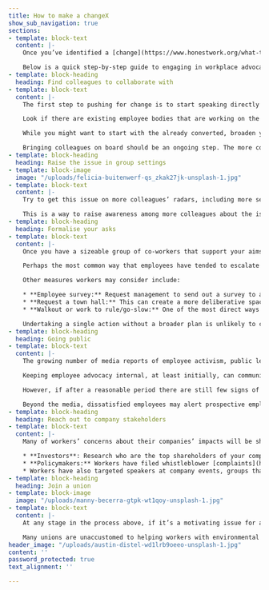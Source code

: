 ```yaml
---
title: How to make a changeX
show_sub_navigation: true
sections:
- template: block-text
  content: |-
    Once you’ve identified a [change](https://www.honestwork.org/what-to-change/general/) you’d like to try and make at your company, where do you begin?

    Below is a quick step-by-step guide to engaging in workplace advocacy around the kinds of environmental and social issues discussed here. We’ll add more over time. Note that these are only general tips; context is everything. Company cultures differ, some issues are more sensitive than others, so think carefully about the particular aspects of your workplace when seeking to make change. You also need to think carefully about the risks **\[link\]** of speaking up.
- template: block-heading
  heading: Find colleagues to collaborate with
- template: block-text
  content: |-
    The first step to pushing for change is to start speaking directly with colleagues. Are they aware of the issue? Do they feel strongly about it? Do they agree with your proposed solution? Test your ideas and arguments, be prepared to re-evaluate your stance in response to new information. Encourage them to get active and start talking to others.

    Look if there are existing employee bodies that are working on the issue or related ones: green teams, employee resource groups, staff committees, groups or individuals that run volunteer activities or donation activities. Also seek out staff whose jobs directly overlap with what you’re trying to achieve and those with jobs focused on corporate impact. This should improve your awareness of what the company is already doing, its plans, barriers to more ambitious actions, how you can help.

    While you might want to start with the already converted, broaden your reach as much as possible to get colleagues from different parts of the organisation on board. You don’t want to be dismissed as an unrepresentative minority of employees.

    Bringing colleagues on board should be an ongoing step. The more colleagues you have on your side, the more credible and powerful you all will be.
- template: block-heading
  heading: Raise the issue in group settings
- template: block-image
  image: "/uploads/felicia-buitenwerf-qs_zkak27jk-unsplash-1.jpg"
- template: block-text
  content: |-
    Try to get this issue on more colleagues’ radars, including more senior decision-makers. Tteam, department-wide or even company-wide meetings can be suitable venues to raise questions, as can internal online discussion forums.

    This is a way to raise awareness among more colleagues about the issue, who may then choose to get in touch with you. It also signals to management that this is an issue that employees are taking an interest in and creates a subtle pressure to take positive action. At least initially, the focus should be on posing questions (What are we doing on this issue? Could we be doing more?) rather than making demands. Understanding management’s perspective can help you frame your arguments.
- template: block-heading
  heading: Formalise your asks
- template: block-text
  content: |-
    Once you have a sizeable group of co-workers that support your aims, and you have gotten as far as you can from individual, informal critiques of the company’s stance, now is the time to escalate.

    Perhaps the most common way that employees have tended to escalate their concerns is via a petition or open letter, drafted by a subset of workers, circulated among colleagues who can add their name to the list of signatories, and then shared with the CEO or chair of the board of directors. The benefits of this approach is that it gives workers space to articulate their arguments in detail, and demonstrate the breadth of support for their proposals.

    Other measures workers may consider include:

    * **Employee survey:** Request management to send out a survey to all employees to understand their views on a topic in aggregate. Employees should be involved in the design of such a survey. Where management is unwilling to undertake such a survey, workers may consider distributing one anonymously.
    * **Request a town hall:** This can create a more deliberative space for workers and management to discuss how the company is approaching an issue and come closer to an agreement on a path forward. These are most effective when employees are not just allowed to pose questions but are allocated time to present counter-views in more detail.
    * **Walkout or work to rule/go-slow:** One of the most direct ways in which workers can express their dissent is by collectively walking off the job, or performing only the [minimum](https://en.wikipedia.org/wiki/Work-to-rule) work required under their contract. Workers should be cognisant that such action is legally protected only under certain circumstances **\[link\]**.

    Undertaking a single action without a broader plan is unlikely to cause a company to act on worker concerns. Don’t treat actions as “one and done”; workers should maintain momentum by taking firmer actions in the absence of progress from the company.
- template: block-heading
  heading: Going public
- template: block-text
  content: |-
    The growing number of media reports of employee activism, public letters and whistleblowing can make it seem that going public is the default way in which workers should push their companies to change. However, it depends.

    Keeping employee advocacy internal, at least initially, can communicate to management that your goal is to make positive change rather than to shame the company. It reduces the risk of retaliation. It can also make management more cooperative in a bid to avoid the reputational damage of workers’ concerns becoming public knowledge

    However, if after a reasonable period there are still few signs of progress it may be time to consider going public. Companies are keener than ever to show they are doing well on environmental and social issues to customers and investors; evidence that employees disagree with that assessment can be a powerful catalyst for change. [The Tech Worker Handbook](https://techworkerhandbook.org/media/) gives detailed advice on how workers can work with the media to bring attention to an issue. \[insert image?\]

    Beyond the media, dissatisfied employees may alert prospective employees about poor ethical practices at their workplaces through review websites such as [Glassdoor](https://www.glassdoor.co.uk/index.htm).
- template: block-heading
  heading: Reach out to company stakeholders
- template: block-text
  content: |-
    Many of workers’ concerns about their companies’ impacts will be shared by other groups with whom workers can make common cause. Workers can increase their influence by contacting and collaborating with other groups with influence over the company.

    * **Investors**: Research who are the top shareholders of your company and consider getting in touch. Many investors engage with senior management at companies they invest in to improve their environmental and social performance. Some workers have [collaborated](https://www.protocol.com/workplace/shareholder-proposals-workers) with investors on shareholder proposals.
    * **Policymakers:** Workers have filed whistleblower [complaints](https://www.nytimes.com/2021/10/26/technology/facebook-sec-complaints.html) with regulatory agencies, have responded to public policy [consultations](https://www.nbcnews.com/news/all/amazon-workers-protest-proposal-raise-bar-shareholder-resolutions-n1129216) that affect their company.
    * Workers have also targeted speakers at company events, groups that their company is [sponsoring](https://www.bloomberg.com/news/articles/2019-06-26/google-workers-petition-sf-pride-to-exclude-company-from-parade), and their company’s [customers](https://progressivegrocer.com/ufcw-staging-protests-harris-teeters-ploy-organize-smithfield-plant-workers) to increase the pressure on companies to meet worker demands.
- template: block-heading
  heading: Join a union
- template: block-image
  image: "/uploads/manny-becerra-gtpk-wt1qoy-unsplash-1.jpg"
- template: block-text
  content: |-
    At any stage in the process above, if it’s a motivating issue for a sufficient number of employees, consider joining a trade union \[**link**\]. Unions can advise on tactics for influencing management at your workplace, help protect you from retaliation, and can act as a medium to show collective worker strength.

    Many unions are unaccustomed to helping workers with environmental and social issues with respect to their employers - ask about their experience in this area and how they can support you with your specific goals.
header_image: "/uploads/austin-distel-wd1lrb9oeeo-unsplash-1.jpg"
content: ''
password_protected: true
text_alignment: ''

---
```

